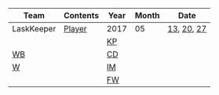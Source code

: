 | Team | Contents | Year | Month | Date |
|---|---|---|---|---|
| LaskKeeper| [Player](00_LastKeeper/parsing_player.ipynb) | 2017 | 05 | [13](00_LastKeeper/2017/05/13/player.txt), [20](00_LastKeeper/2017/05/20/player.txt), [27](00_LastKeeper/2017/05/27/player.txt) |
| | | [KP](00_LastKeeper/01_KP_table.md) | | |
| [WB](00_LastKeeper/02_WB_table.md) | | [CD](00_LastKeeper/03_CD_table.md) | | |
| [W](00_LastKeeper/04_W_table.md) | | [IM](00_LastKeeper/05_IM_table.md) | | |
| | | [FW](00_LastKeeper/06_FW_table.md) | | |
